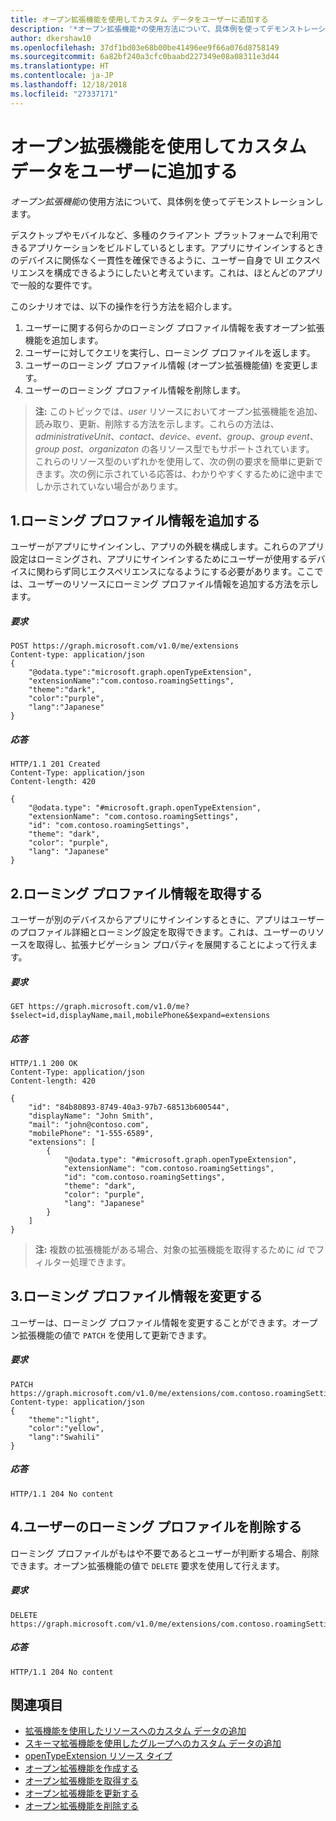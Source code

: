 ```yaml
---
title: オープン拡張機能を使用してカスタム データをユーザーに追加する
description: '*オープン拡張機能*の使用方法について、具体例を使ってデモンストレーションします。 '
author: dkershaw10
ms.openlocfilehash: 37df1bd03e68b00be41496ee9f66a076d8758149
ms.sourcegitcommit: 6a82bf240a3cfc0baabd227349e08a08311e3d44
ms.translationtype: HT
ms.contentlocale: ja-JP
ms.lasthandoff: 12/18/2018
ms.locfileid: "27337171"
---
```

# <a name="add-custom-data-to-users-using-open-extensions"></a>オープン拡張機能を使用してカスタム データをユーザーに追加する
*オープン拡張機能*の使用方法について、具体例を使ってデモンストレーションします。 

デスクトップやモバイルなど、多種のクライアント プラットフォームで利用できるアプリケーションをビルドしているとします。アプリにサインインするときのデバイスに関係なく一貫性を確保できるように、ユーザー自身で UI エクスペリエンスを構成できるようにしたいと考えています。これは、ほとんどのアプリで一般的な要件です。 

このシナリオでは、以下の操作を行う方法を紹介します。

1. ユーザーに関する何らかのローミング プロファイル情報を表すオープン拡張機能を追加します。
2. ユーザーに対してクエリを実行し、ローミング プロファイルを返します。
3. ユーザーのローミング プロファイル情報 (オープン拡張機能値) を変更します。
4. ユーザーのローミング プロファイル情報を削除します。

>**注:** このトピックでは、*user* リソースにおいてオープン拡張機能を追加、読み取り、更新、削除する方法を示します。これらの方法は、*administrativeUnit*、*contact*、*device*、*event*、*group*、*group event*、*group post*、*organizaton* の各リソース型でもサポートされています。  
これらのリソース型のいずれかを使用して、次の例の要求を簡単に更新できます。次の例に示されている応答は、わかりやすくするために途中までしか示されていない場合があります。 

## <a name="1-add-roaming-profile-information"></a>1.ローミング プロファイル情報を追加する
ユーザーがアプリにサインインし、アプリの外観を構成します。これらのアプリ設定はローミングされ、アプリにサインインするためにユーザーが使用するデバイスに関わらず同じエクスペリエンスになるようにする必要があります。ここでは、ユーザーのリソースにローミング プロファイル情報を追加する方法を示します。

##### <a name="request"></a>要求
```http
POST https://graph.microsoft.com/v1.0/me/extensions
Content-type: application/json
{
    "@odata.type":"microsoft.graph.openTypeExtension",
    "extensionName":"com.contoso.roamingSettings",
    "theme":"dark",
    "color":"purple",
    "lang":"Japanese"
}
```
##### <a name="response"></a>応答
```http
HTTP/1.1 201 Created
Content-Type: application/json
Content-length: 420

{
    "@odata.type": "#microsoft.graph.openTypeExtension",
    "extensionName": "com.contoso.roamingSettings",
    "id": "com.contoso.roamingSettings",
    "theme": "dark",
    "color": "purple",
    "lang": "Japanese"
}
```

## <a name="2-retrieve-roaming-profile-information"></a>2.ローミング プロファイル情報を取得する
ユーザーが別のデバイスからアプリにサインインするときに、アプリはユーザーのプロファイル詳細とローミング設定を取得できます。これは、ユーザーのリソースを取得し、拡張ナビゲーション プロパティを展開することによって行えます。

##### <a name="request"></a>要求
```http
GET https://graph.microsoft.com/v1.0/me?$select=id,displayName,mail,mobilePhone&$expand=extensions
```
##### <a name="response"></a>応答
```http
HTTP/1.1 200 OK
Content-Type: application/json
Content-length: 420

{
    "id": "84b80893-8749-40a3-97b7-68513b600544",
    "displayName": "John Smith",
    "mail": "john@contoso.com",
    "mobilePhone": "1-555-6589",
    "extensions": [
        {
            "@odata.type": "#microsoft.graph.openTypeExtension",
            "extensionName": "com.contoso.roamingSettings",
            "id": "com.contoso.roamingSettings",
            "theme": "dark",
            "color": "purple",
            "lang": "Japanese"
        }
    ]
}
```
>**注:** 複数の拡張機能がある場合、対象の拡張機能を取得するために *id* でフィルター処理できます。

## <a name="3-change-roaming-profile-information"></a>3.ローミング プロファイル情報を変更する
ユーザーは、ローミング プロファイル情報を変更することができます。オープン拡張機能の値で ```PATCH``` を使用して更新できます。 

##### <a name="request"></a>要求
```http
PATCH https://graph.microsoft.com/v1.0/me/extensions/com.contoso.roamingSettings
Content-type: application/json
{
    "theme":"light",
    "color":"yellow",
    "lang":"Swahili"
}
```

##### <a name="response"></a>応答
```
HTTP/1.1 204 No content
```

## <a name="4-delete-a-users-roaming-profile"></a>4.ユーザーのローミング プロファイルを削除する
ローミング プロファイルがもはや不要であるとユーザーが判断する場合、削除できます。オープン拡張機能の値で ```DELETE``` 要求を使用して行えます。

##### <a name="request"></a>要求
```http
DELETE https://graph.microsoft.com/v1.0/me/extensions/com.contoso.roamingSettings
```

##### <a name="response"></a>応答
```
HTTP/1.1 204 No content
```

## <a name="see-also"></a>関連項目

- [拡張機能を使用したリソースへのカスタム データの追加](extensibility-overview.md)
- [スキーマ拡張機能を使用したグループへのカスタム データの追加](extensibility-schema-groups.md)
- [openTypeExtension リソース タイプ](/graph/api/resources/opentypeextension?view=graph-rest-1.0)
- [オープン拡張機能を作成する](/graph/api/opentypeextension-post-opentypeextension?view=graph-rest-1.0)
- [オープン拡張機能を取得する](/graph/api/opentypeextension-get?view=graph-rest-1.0)
- [オープン拡張機能を更新する](/graph/api/opentypeextension-update?view=graph-rest-1.0)
- [オープン拡張機能を削除する](/graph/api/opentypeextension-delete?view=graph-rest-1.0)